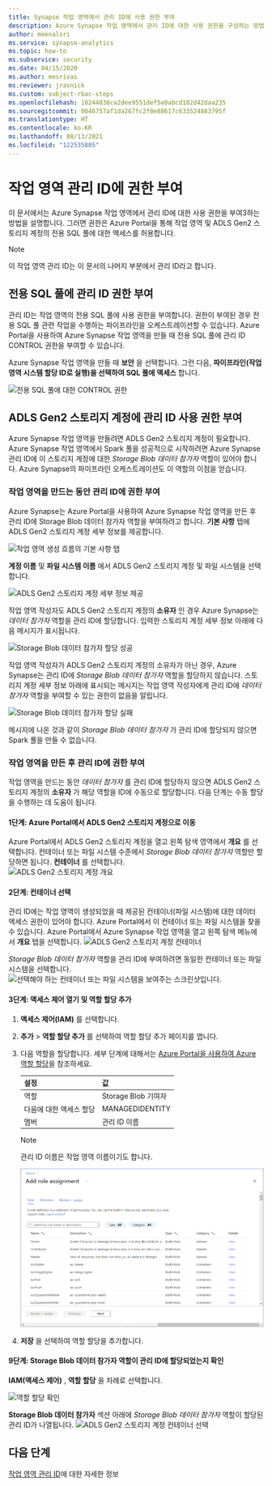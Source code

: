 ```yaml
---
title: Synapse 작업 영역에서 관리 ID에 사용 권한 부여
description: Azure Synapse 작업 영역에서 관리 ID에 대한 사용 권한을 구성하는 방법을 설명하는 문서입니다.
author: meenalsri
ms.service: synapse-analytics
ms.topic: how-to
ms.subservice: security
ms.date: 04/15/2020
ms.author: mesrivas
ms.reviewer: jrasnick
ms.custom: subject-rbac-steps
ms.openlocfilehash: 10244038ca2dee9551def5e0abcd102d42daa235
ms.sourcegitcommit: 0046757af1da267fc2f0e88617c633524883795f
ms.translationtype: HT
ms.contentlocale: ko-KR
ms.lasthandoff: 08/13/2021
ms.locfileid: "122535805"
---
```

# <a name="grant-permissions-to-workspace-managed-identity"></a>작업 영역 관리 ID에 권한 부여

이 문서에서는 Azure Synapse 작업 영역에서 관리 ID에 대한 사용 권한을 부여3하는 방법을 설명합니다. 그러면 권한은 Azure Portal을 통해 작업 영역 및 ADLS Gen2 스토리지 계정의 전용 SQL 풀에 대한 액세스를 허용합니다.

>[!NOTE]
>이 작업 영역 관리 ID는 이 문서의 나머지 부분에서 관리 ID라고 합니다.

## <a name="grant-managed-identity-permissions-to-the-dedicated-sql-pool"></a>전용 SQL 풀에 관리 ID 권한 부여

관리 ID는 작업 영역의 전용 SQL 풀에 사용 권한을 부여합니다. 권한이 부여된 경우 전용 SQL 풀 관련 작업을 수행하는 파이프라인을 오케스트레이션할 수 있습니다. Azure Portal을 사용하여 Azure Synapse 작업 영역을 만들 때 전용 SQL 풀에 관리 ID CONTROL 권한을 부여할 수 있습니다.

Azure Synapse 작업 영역을 만들 때 **보안** 을 선택합니다. 그런 다음, **파이프라인(작업 영역 시스템 할당 ID로 실행)을 선택하여 SQL 풀에 액세스** 합니다.

![전용 SQL 풀에 대한 CONTROL 권한](./media/how-to-grant-workspace-managed-identity-permissions/configure-workspace-managed-identity-16.png)

## <a name="grant-the-managed-identity-permissions-to-adls-gen2-storage-account"></a>ADLS Gen2 스토리지 계정에 관리 ID 사용 권한 부여

Azure Synapse 작업 영역을 만들려면 ADLS Gen2 스토리지 계정이 필요합니다. Azure Synapse 작업 영역에서 Spark 풀을 성공적으로 시작하려면 Azure Synapse 관리 ID에 이 스토리지 계정에 대한 *Storage Blob 데이터 참가자* 역할이 있어야 합니다. Azure Synapse의 파이프라인 오케스트레이션도 이 역할의 이점을 얻습니다.

### <a name="grant-permissions-to-managed-identity-during-workspace-creation"></a>작업 영역을 만드는 동안 관리 ID에 권한 부여

Azure Synapse는 Azure Portal을 사용하여 Azure Synapse 작업 영역을 만든 후 관리 ID에 Storage Blob 데이터 참가자 역할을 부여하려고 합니다. **기본 사항** 탭에 ADLS Gen2 스토리지 계정 세부 정보를 제공합니다.

![작업 영역 생성 흐름의 기본 사항 탭](./media/how-to-grant-workspace-managed-identity-permissions/configure-workspace-managed-identity-1.png)

**계정 이름** 및 **파일 시스템 이름** 에서 ADLS Gen2 스토리지 계정 및 파일 시스템을 선택합니다.

![ADLS Gen2 스토리지 계정 세부 정보 제공](./media/how-to-grant-workspace-managed-identity-permissions/configure-workspace-managed-identity-2.png)

작업 영역 작성자도 ADLS Gen2 스토리지 계정의 **소유자** 인 경우 Azure Synapse는  *데이터 참가자* 역할을 관리 ID에 할당합니다. 입력한 스토리지 계정 세부 정보 아래에 다음 메시지가 표시됩니다.

![Storage Blob 데이터 참가자 할당 성공](./media/how-to-grant-workspace-managed-identity-permissions/configure-workspace-managed-identity-3.png)

작업 영역 작성자가 ADLS Gen2 스토리지 계정의 소유자가 아닌 경우, Azure Synapse는 관리 ID에 *Storage Blob 데이터 참가자* 역할을 할당하지 않습니다. 스토리지 계정 세부 정보 아래에 표시되는 메시지는 작업 영역 작성자에게 관리 ID에 *데이터 참가자* 역할을 부여할 수 있는 권한이 없음을 알립니다.

![Storage Blob 데이터 참가자 할당 실패](./media/how-to-grant-workspace-managed-identity-permissions/configure-workspace-managed-identity-4.png)

메시지에 나온 것과 같이 *Storage Blob 데이터 참가자* 가 관리 ID에 할당되지 않으면 Spark 풀을 만들 수 없습니다.

### <a name="grant-permissions-to-managed-identity-after-workspace-creation"></a>작업 영역을 만든 후 관리 ID에 권한 부여

작업 영역을 만드는 동안  *데이터 참가자* 를 관리 ID에 할당하지 않으면 ADLS Gen2 스토리지 계정의 **소유자** 가 해당 역할을 ID에 수동으로 할당합니다. 다음 단계는 수동 할당을 수행하는 데 도움이 됩니다.

#### <a name="step-1-navigate-to-the-adls-gen2-storage-account-in-azure-portal"></a>1단계: Azure Portal에서 ADLS Gen2 스토리지 계정으로 이동

Azure Portal에서 ADLS Gen2 스토리지 계정을 열고 왼쪽 탐색 영역에서 **개요** 를 선택합니다. 컨테이너 또는 파일 시스템 수준에서 *Storage Blob 데이터 참가자* 역할만 할당하면 됩니다. **컨테이너** 를 선택합니다.  
![ADLS Gen2 스토리지 계정 개요](./media/how-to-grant-workspace-managed-identity-permissions/configure-workspace-managed-identity-5.png)

#### <a name="step-2-select-the-container"></a>2단계: 컨테이너 선택

관리 ID에는 작업 영역이 생성되었을 때 제공된 컨테이너(파일 시스템)에 대한 데이터 액세스 권한이 있어야 합니다. Azure Portal에서 이 컨테이너 또는 파일 시스템을 찾을 수 있습니다. Azure Portal에서 Azure Synapse 작업 영역을 열고 왼쪽 탐색 메뉴에서 **개요** 탭을 선택합니다.
![ADLS Gen2 스토리지 계정 컨테이너](./media/how-to-grant-workspace-managed-identity-permissions/configure-workspace-managed-identity-7.png)


*Storage Blob 데이터 참가자* 역할을 관리 ID에 부여하려면 동일한 컨테이너 또는 파일 시스템을 선택합니다.
![선택해야 하는 컨테이너 또는 파일 시스템을 보여주는 스크린샷입니다.](./media/how-to-grant-workspace-managed-identity-permissions/configure-workspace-managed-identity-6.png)

#### <a name="step-3-open-access-control-and-add-role-assignment"></a>3단계: 액세스 제어 열기 및 역할 할당 추가

1. **액세스 제어(IAM)** 를 선택합니다.

1. **추가** > **역할 할당 추가** 를 선택하여 역할 할당 추가 페이지를 엽니다.

1. 다음 역할을 할당합니다. 세부 단계에 대해서는 [Azure Portal을 사용하여 Azure 역할 할당](../../role-based-access-control/role-assignments-portal.md)을 참조하세요.
    
    | 설정 | 값 |
    | --- | --- |
    | 역할 | Storage Blob 기여자 |
    | 다음에 대한 액세스 할당 | MANAGEDIDENTITY |
    | 멤버 | 관리 ID 이름  |

    > [!NOTE]
    > 관리 ID 이름은 작업 영역 이름이기도 합니다.

    ![Azure Portal에서 역할 할당 페이지를 추가합니다.](../../../includes/role-based-access-control/media/add-role-assignment-page.png)

1. **저장** 을 선택하여 역할 할당을 추가합니다.

#### <a name="step-9-verify-that-the-storage-blob-data-contributor-role-is-assigned-to-the-managed-identity"></a>9단계: Storage Blob 데이터 참가자 역할이 관리 ID에 할당되었는지 확인

**IAM(액세스 제어)** , **역할 할당** 을 차례로 선택합니다.

![역할 할당 확인](./media/how-to-grant-workspace-managed-identity-permissions/configure-workspace-managed-identity-14.png)

**Storage Blob 데이터 참가자** 섹션 아래에 *Storage Blob 데이터 참가자* 역할이 할당된 관리 ID가 나열됩니다. 
![ADLS Gen2 스토리지 계정 컨테이너 선택](./media/how-to-grant-workspace-managed-identity-permissions/configure-workspace-managed-identity-15.png)

## <a name="next-steps"></a>다음 단계

[작업 영역 관리 ID](./synapse-workspace-managed-identity.md)에 대한 자세한 정보
